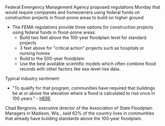 Federal Emergency Management Agency proposed regulations Monday that would require companies and homeowners using federal funds on construction projects in flood-prone areas to build on higher ground

* The FEMA regulations provide three options for construction projects using federal funds in flood-prone areas: 
  - Build two feet above the 100-year floodplain level for standard projects
  - 3 feet above for "critical action" projects such as hospitals or nursing homes
  - Build to the 500-year floodplain
  - Use the best available scientific models which often combine flood records with other factors like sea-level rise data.


Typical industry sentiment:
 * "To qualify for that program, communities have required that buildings be at or above the elevation where a flood is calculated to rise once in 100 years." - [HERE](http://m.nasdaq.com/article/fema-proposes-rules-to-move-federally-funded-construction-to-higher-ground-20160822-00727)

Chad Berginnis, executive director of the Association of State Floodplain Managers in Madison, Wis., said 62% of the country lives in communities that already have building standards above the 100-year floodplain.
